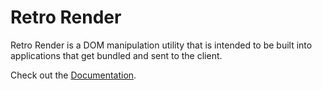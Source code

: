 # Retro Render

Retro Render is a DOM manipulation utility that is intended to be built into applications that get bundled and sent to the client.

Check out the [Documentation](docs/README.md).
